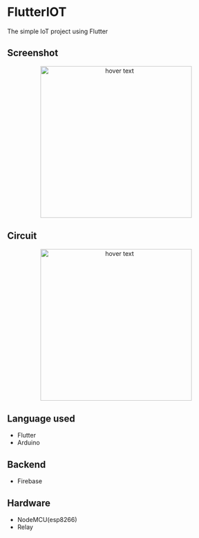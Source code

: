 # FlutterIOT
The simple IoT project using Flutter

## Screenshot

<p align="center">
  <img src="https://github.com/brinesoftwares/FlutterIOT/blob/master/screenshots/app_screenshot.jpeg?raw=true" width="350" title="hover text">
</p>

## Circuit

<p align="center">
  <img src="https://github.com/brinesoftwares/FlutterIOT/blob/master/screenshots/app_screenshot.jpeg?raw=true" width="350" title="hover text">
</p>


## Language used

  - Flutter
  - Arduino
  
## Backend

  - Firebase
  
## Hardware

  - NodeMCU(esp8266)
  - Relay
 
